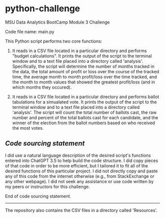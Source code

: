 # python-challenge
 MSU Data Analytics BootCamp Module 3 Challenge

 Code file name: main.py

 This Python script performs two core functions:

 1. It reads in a CSV file located in a particular directory and performs "budget calculations". It prints the output of the script to the terminal window and to a text file placed into a directory called 'analysis'. Specifically, the script will determine the number of months tracked in the data, the total amount of profit or loss over the course of the tracked time, the average month to month profit/loss over the time tracked, and the month to month values that showed the greatest profit/loss (and in which months they occured). 

 2. It reads in a CSV file located in a particular directory and performs ballot tabulations for a simualated vote. It prints the output of the script to the terminal window and to a text file placed into a directory called 'analysis'. The script will count the total number of ballots cast, the raw number and percent of the total ballots cast for each candidate, and the winner of the election from the ballot numbers based on who received the most votes.

*Code sourcing statement*
-----------------------

I did use a natural language description of the desired script's functions entered into ChatGPT 3.5 to help build the code structure. I did copy pieces of that code in order to be more efficient, but I tailored it to fit all of the desired functions of this particular project. I did not directly copy and paste any of this code from the internet otherwise (e.g., from StackExchange or any other webpage). I did not seek any assistance or use code written by my peers or instructors for this challenge.

End of code sourcing statement.

 ----------------------

 The repository also contains the CSV files in a directory called 'Resources'.

